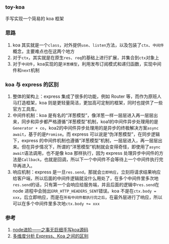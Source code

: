 ### toy-koa
手写实现一个简易的 koa 框架

### 思路
1. koa 其实就是一个`class`，对外提供`use`、`listen`方法，以及包装了`ctx`、`中间件`概念，主要难点也在这两个地方
2. 对于`ctx`，其实就是在原生`res`、`req`的基础上进行扩展，并集合到`ctx`对象上
3. 对于`中间件`，koa实现的是`洋葱模型`，利用发布订阅模式和递归函数，实现中间件和`next`机制

### koa 与 express 的区别
1. 整体的架构上：express 集成了很多的功能，例如 Router 等，而作为原班人马打造框架，koa 则是更轻量简洁，更加高可定制的框架，同时也提供了一些官方工具库。
2. 中间件机制：koa 是有名的“洋葱模型”，像洋葱一样一层层进入再一层层出来，同步和异步都严格遵循“洋葱模型”机制，koa1的中间件异步处理用的是`Generator + co`，koa2的中间件异步处理用的是异步的终极解决方案`async await`，基于的是`Promise`。而 express 可以说是“伪洋葱模型”，在同步逻辑下，express 的中间件机制也遵循“洋葱模型”机制，一层层进入，再一层层出来。但在异步情况下，所谓的“洋葱模型”机制就会变得奇怪，即使用了`async await`语法调用，也不是像 koa 那样执行，因为 express 处理异步中间件的方法是`Callback`，也就是回调，所以下一个中间件不会等待上一个中间件执行完毕再进入。
3. 响应机制：express 是一旦`res.send`，那就会`立即响应`，立刻将请求结果响应给客户端，所以后面的中间件逻辑就没什么用处了，在多个中间件里多次地`res.send`的话，只有第一个会响应给服务端，并且后面的逻辑中`res.send`在 node 进程中会抛出`ERR_HTTP_HEADERS_SENT`错误。koa 不是在`ctx.body = xxx`，后立即响应，而是在`所有中间件都执行完之后`，在最外层进行了响应，所以可以在多个中间件里多次地`ctx.body += xxx`

### 参考
1. [node进阶——之事无巨细手写koa源码](https://juejin.cn/post/6844903682799042568)
2. [多维度分析 Express、Koa 之间的区别](https://zhuanlan.zhihu.com/p/115339314)